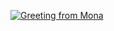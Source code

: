 [![Greeting from Mona](https://github.com/15732631053/test_code2-1/actions/workflows/greet.yml/badge.svg)](https://github.com/15732631053/test_code2-1/actions/workflows/greet.yml)
